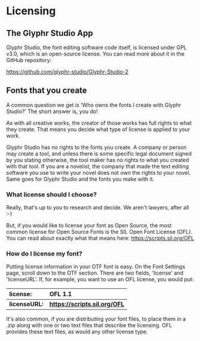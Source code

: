 # Licensing

## The Glyphr Studio App

Glyphr Studio, the font editing software code itself, is licensed under GPL v3.0, which is an open-source 
license. You can read more about it in the GitHub repository: 

https://github.com/glyphr-studio/Glyphr-Studio-2


## Fonts that you create
A common question we get is 'Who owns the fonts I create with Glyphr Studio?' The short answer is, you do!

As with all creative works, the creator of those works has full rights to what they create. That means you decide what type of license is applied to your work.

Glyphr Studio has no rights to the fonts you create. A company or person may create a tool, and unless there is some specific legal document signed by you stating otherwise, the tool maker has no rights to what you created with that tool. If you are a novelist, the company that made the text editing software you use to write your novel does not own the rights to your novel. Same goes for Glyphr Studio and the fonts you make with it.

### What license should I choose?
Really, that's up to you to research and decide. We aren't lawyers, after all :-)

But, if you would like to license your font as Open Source, the most common license for Open Source Fonts is the SIL Open Font License (OFL). You can read about exactly what that means here: https://scripts.sil.org/OFL

### How do I license my font?
Putting license information in your OTF font is easy. On the Font Settings page, scroll down to the OTF section. There are two fields, 'license' and 'licenseURL'. If, for example, you want to use an OFL license, you would put:


|license: | OFL 1.1 |
| :--- | :--- |
|**licenseURL:** | **https://scripts.sil.org/OFL** |

It's also common, if you are distributing your font files, to place them in a .zip along with one or two text files that describe the licensing. OFL provides these text files, as would any other license type.